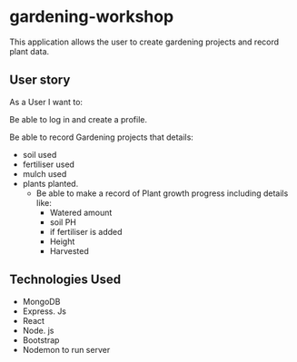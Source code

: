 # gardening-workshop

This application allows the user to create gardening projects and record plant data.

## User story
As a User I want to: 

Be able to log in and create a profile. 

Be able to record Gardening projects that details:
* soil used 
* fertiliser used 
* mulch used
* plants planted.
    * Be able to make a record of Plant growth progress including details like:
        * Watered amount 
        * soil PH 
        * if fertiliser is added
        * Height 
        * Harvested

## Technologies Used

* MongoDB
* Express. Js
* React
* Node. js
* Bootstrap
* Nodemon to run server
